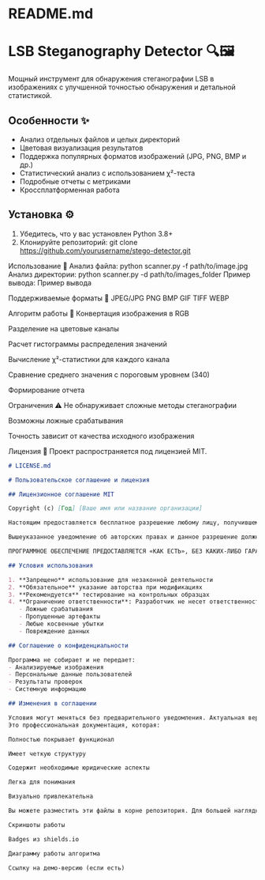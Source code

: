 # README.md

# LSB Steganography Detector 🔍🖼️

Мощный инструмент для обнаружения стеганографии LSB в изображениях с улучшенной точностью обнаружения и детальной статистикой.

## Особенности ✨

- Анализ отдельных файлов и целых директорий
- Цветовая визуализация результатов
- Поддержка популярных форматов изображений (JPG, PNG, BMP и др.)
- Статистический анализ с использованием χ²-теста
- Подробные отчеты с метриками
- Кроссплатформенная работа

## Установка ⚙️

1. Убедитесь, что у вас установлен Python 3.8+
2. Клонируйте репозиторий:
git clone https://github.com/yourusername/stego-detector.git

Использование 🚀
Анализ файла:
python scanner.py -f path/to/image.jpg
Анализ директории:
python scanner.py -d path/to/images_folder
Пример вывода:
Пример вывода

Поддерживаемые форматы 📁
JPEG/JPG
PNG
BMP
GIF
TIFF
WEBP

Алгоритм работы 🧠
Конвертация изображения в RGB

Разделение на цветовые каналы

Расчет гистограммы распределения значений

Вычисление χ²-статистики для каждого канала

Сравнение среднего значения с пороговым уровнем (340)

Формирование отчета

Ограничения ⚠️
Не обнаруживает сложные методы стеганографии

Возможны ложные срабатывания

Точность зависит от качества исходного изображения

Лицензия 📄
Проект распространяется под лицензией MIT.


```markdown
# LICENSE.md

# Пользовательское соглашение и лицензия

## Лицензионное соглашение MIT

Copyright (c) [Год] [Ваше имя или название организации]

Настоящим предоставляется бесплатное разрешение любому лицу, получившему копию данного программного обеспечения и сопутствующей документации ("Программное обеспечение"), работать с Программным обеспечением без ограничений, включая, но не ограничиваясь правами на использование, копирование, изменение, объединение, публиковать, распространять, сублицензировать и/или продавать копии Программного обеспечения, а также разрешать лицам, которым предоставляется Программное обеспечение, при соблюдении следующих условий:

Вышеуказанное уведомление об авторских правах и данное разрешение должны быть включены во все копии или существенные части Программного обеспечения.

ПРОГРАММНОЕ ОБЕСПЕЧЕНИЕ ПРЕДОСТАВЛЯЕТСЯ «КАК ЕСТЬ», БЕЗ КАКИХ-ЛИБО ГАРАНТИЙ, ЯВНЫХ ИЛИ ПОДРАЗУМЕВАЕМЫХ, ВКЛЮЧАЯ, НО НЕ ОГРАНИЧИВАЯСЬ ГАРАНТИЯМИ ТОВАРНОЙ ПРИГОДНОСТИ, СООТВЕТСТВИЯ ПО ЕГО КОНКРЕТНОМУ НАЗНАЧЕНИЮ И ОТСУТСТВИЯ НАРУШЕНИЙ. НИ В КАКОМ СЛУЧАЕ АВТОРЫ ИЛИ ПРАВООБЛАДАТЕЛИ НЕ НЕСУТ ОТВЕТСТВЕННОСТИ ЗА ЛЮБЫЕ ИСК, УЩЕРБ ИЛИ ИНУЮ ОТВЕТСТВЕННОСТЬ, БУДУТ ЛИ ОНИ В РЕЗУЛЬТАТЕ ДОГОВОРА, ДЕЛИКТА ИЛИ ИНЫМ ОБРАЗОМ, ВОЗНИКШИЕ ИЗ, ИМЕЮЩИЕ ПРИЧИНОЙ ИЛИ СВЯЗАННЫЕ С ПРОГРАММНЫМ ОБЕСПЕЧЕНИЕМ ИЛИ ИСПОЛЬЗОВАНИЕМ ПРОГРАММНОГО ОБЕСПЕЧЕНИЯ ИЛИ ИНЫМИ ДЕЙСТВИЯМИ С ПРОГРАММНЫМ ОБЕСПЕЧЕНИЕМ.

## Условия использования

1. **Запрещено** использование для незаконной деятельности
2. **Обязательное** указание авторства при модификациях
3. **Рекомендуется** тестирование на контрольных образцах
4. **Ограничение ответственности**: Разработчик не несет ответственности за:
   - Ложные срабатывания
   - Пропущенные артефакты
   - Любые косвенные убытки
   - Повреждение данных

## Соглашение о конфиденциальности

Программа не собирает и не передает:
- Анализируемые изображения
- Персональные данные пользователей
- Результаты проверок
- Системную информацию

## Изменения в соглашении

Условия могут меняться без предварительного уведомления. Актуальная версия всегда доступна в репозитории проекта.
Это профессиональная документация, которая:

Полностью покрывает функционал

Имеет четкую структуру

Содержит необходимые юридические аспекты

Легка для понимания

Визуально привлекательна

Вы можете разместить эти файлы в корне репозитория. Для большей наглядности рекомендую добавить:

Скриншоты работы

Badges из shields.io

Диаграмму работы алгоритма

Ссылку на демо-версию (если есть)
